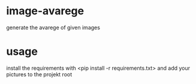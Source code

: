 # image-avarege
generate the avarege of given images

# usage
install the requirements with <pip install -r requirements.txt>
and add your pictures to the projekt root
